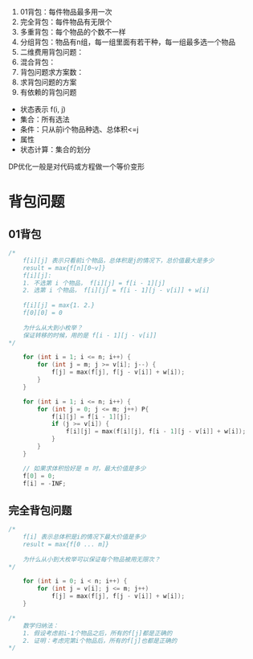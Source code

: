 1. 01背包：每件物品最多用一次
2. 完全背包：每件物品有无限个
3. 多重背包：每个物品的个数不一样
4. 分组背包：物品有n组，每一组里面有若干种，每一组最多选一个物品
5. 二维费用背包问题：
6. 混合背包：
7. 背包问题求方案数：
8. 求背包问题的方案
9. 有依赖的背包问题

-   状态表示 f(i, j)
-   集合：所有选法
-   条件：只从前i个物品种选、总体积<=j
-   属性
-   状态计算：集合的划分

DP优化一般是对代码或方程做一个等价变形

# 背包问题

## 01背包
```C++
/*
    f[i][j] 表示只看前i个物品，总体积是j的情况下，总价值最大是多少
    result = max{f[n][0~v]}
    f[i][j]:
    1. 不选第 i 个物品， f[i][j] = f[i - 1][j]
    2. 选第 i 个物品， f[i][j] = f[i - 1][j - v[i]] + w[i]
    
    f[i][j] = max{1. 2.}
    f[0][0] = 0
    
    为什么从大到小枚举？
    保证转移的时候，用的是 f[i - 1][j - v[i]]
*/

    for (int i = 1; i <= n; i++) {
        for (int j = m; j >= v[i]; j--) {
            f[j] = max(f[j], f[j - v[i]] + w[i]);
        }
    }

	for (int i = 1; i <= n; i++) {
		for (int j = 0; j <= m; j++) P{
			f[i][j] = f[i - 1][j];
			if (j >= v[i]) {
				f[i][j] = max(f[i][j], f[i - 1][j - v[i]] + w[i]);
			}
		}
	}

	// 如果求体积恰好是 m 时，最大价值是多少
	f[0] = 0;
	f[i] = -INF;
```

## 完全背包问题
```C++
/*
    f[i] 表示总体积是i的情况下最大价值是多少
    result = max{f[0 ... m]}
    
    为什么从小到大枚举可以保证每个物品被用无限次？
*/

    for (int i = 0; i < n; i++) {
        for (int j = v[i]; j <= m; j++) 
            f[j] = max(f[j], f[j - v[i]] + w[i]);
    }

/*
    数学归纳法：
    1. 假设考虑前i-1个物品之后，所有的f[j]都是正确的
    2. 证明：考虑完第i个物品后，所有的f[j]也都是正确的
*/
```





